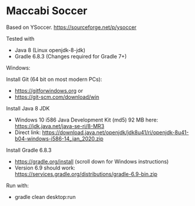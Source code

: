 # Maccabi Soccer
Based on YSoccer.  https://sourceforge.net/p/ysoccer


Tested with 
- Java 8 (Linux openjdk-8-jdk)
- Gradle 6.8.3 (Changes required for Gradle 7+)


Windows:

Install Git (64 bit on most modern PCs):
- https://gitforwindows.org 
or
- https://git-scm.com/download/win

Install Java 8 JDK 
- Windows 10 i586 Java Development Kit (md5) 92 MB here: https://jdk.java.net/java-se-ri/8-MR3
- Direct link: https://download.java.net/openjdk/jdk8u41/ri/openjdk-8u41-b04-windows-i586-14_jan_2020.zip 

Install Gradle 6.8.3
- https://gradle.org/install (scroll down for Windows instructions) 
- Version 6.9 should work: https://services.gradle.org/distributions/gradle-6.9-bin.zip

Run with:
- gradle clean desktop:run


